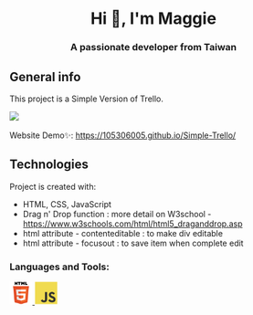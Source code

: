 <h1 align="center">Hi 👋, I'm Maggie</h1>
<h3 align="center">A passionate developer from Taiwan</h3>

## General info

This project is a Simple Version of Trello.

<img src="https://maggiepractice.s3.amazonaws.com/trello.gif" width="600" />

Website Demo✨: https://105306005.github.io/Simple-Trello/

## Technologies

Project is created with:

- HTML, CSS, JavaScript
- Drag n' Drop function : more detail on W3school - https://www.w3schools.com/html/html5_draganddrop.asp
- html attribute - contenteditable : to make div editable
- html attribute - focusout : to save item when complete edit

<h3 align="left">Languages and Tools:</h3>
<p align="left"> <a href="https://www.w3.org/html/" target="_blank"> <img src="https://raw.githubusercontent.com/devicons/devicon/master/icons/html5/html5-original-wordmark.svg" alt="html5" width="40" height="40"/> </a> <a href="https://developer.mozilla.org/en-US/docs/Web/JavaScript" target="_blank"> <img src="https://raw.githubusercontent.com/devicons/devicon/master/icons/javascript/javascript-original.svg" alt="javascript" width="40" height="40"/> </a> </p>
